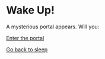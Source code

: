 # Wake Up!

A mysterious portal appears. Will you:

[Enter the portal](enter/ice-age.md)

[Go back to sleep](sleep/new-portal.md)
